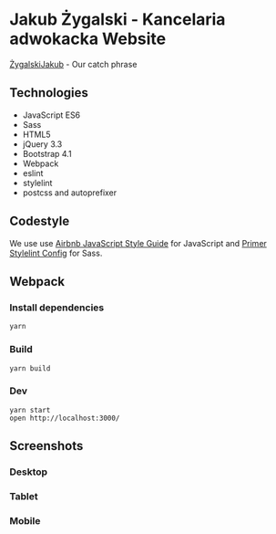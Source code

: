 # Jakub Żygalski - Kancelaria adwokacka Website

[ŻygalskiJakub](http://zygalskijakub.pl/) - Our catch phrase

## Technologies

* JavaScript ES6
* Sass
* HTML5
* jQuery 3.3
* Bootstrap 4.1
* Webpack
* eslint
* stylelint
* postcss and autoprefixer

## Codestyle

We use use [Airbnb JavaScript Style Guide](https://github.com/airbnb/javascript) for JavaScript and [Primer Stylelint Config](https://github.com/primer/primer/tree/master/tools/stylelint-config-primer) for Sass.

## Webpack

### Install dependencies

```
yarn
```

### Build

```
yarn build
```

### Dev

```
yarn start
open http://localhost:3000/
```

## Screenshots

### Desktop


### Tablet


### Mobile

